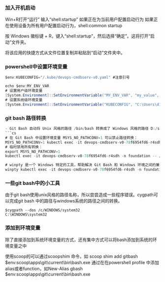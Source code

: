 ### 加入开机启动
Win+R打开“运行”
输入“shell:startup” 如果正在为当前用户配置启动行为
如果正在使用设备为所有用户配置启动行为，shell:common startup

按 Windows 徽标键 + R，键入“shell:startup”，然后选择“确定”。这将打开“启动”文件夹。

将该应用的快捷方式从文件位置复制并粘贴到“启动”文件夹中。

### powershell中设置环境变量
```cs
$env:KUBECONFIG="/.kube/devops-cmdbserv-v0.yaml" #注意引号

echo $env:MY_ENV_VAR 
# 设置用户级环境变量
[System.Environment]::SetEnvironmentVariable("MY_ENV_VAR", "my_value", "User")
# 设置系统级环境变量
[System.Environment]::SetEnvironmentVariable("KUBECONFIG", "C:\Users\d1806\.kube\devops-cmdbserv-v0.yaml", "Machine")
```

### git bash 路径转换
```cs
- Git Bash 自动将 Unix 风格的路径 /bin/bash 转换成了 Windows 风格的路径 D:/softwares/Git/usr/bin/bash 使用winpty 或者MSYS_NO_PATHCONV=1 
```cs
# 在 Git Bash 中设置环境变量 MSYS_NO_PATHCONV=1 可以禁止路径转换：
MSYS_NO_PATHCONV=1 kubectl exec -it devops-cmdbserv-v0-78f6954fd6-r4sdh -n foundation -- /bin/bash
# 临时禁用所有转换：
export MSYS_NO_PATHCONV=1
kubectl exec -it devops-cmdbserv-v0-78f6954fd6-r4sdh -n foundation -- /bin/bash

# winpty 是一个 Windows 特定的工具，帮助解决 Git Bash 和 Windows 环境之间的兼容性问题。
winpty kubectl exec -it devops-cmdbserv-v0-78f6954fd6-r4sdh -n foundation -- /bin/bash
```

### 一些git bash中的小工具
由于git bash使用unix风格的路径名称，所以尝尝造成一些程序错误。cygpath可以完成git bash 中的路径与windows系统的路径之间的转换。
```
$cygpath --dos /c/WINDOWS/system32
C:\WINDOWS\system32
```
### 添加到环境变量
除了直接添加到系统环境变量的方式，还有集中方式可以将bash添加到系统的环境变量之中

使用scoop的可以通过scoopshim 命令，如 scoop shim add gitbash $env:scoop\apps\git\current\bin\bash.exe
通过在在powershell profile 中添加alias或者function，如New-Alias gbash $env:scoop\apps\git\current\bin\bash.exe
